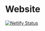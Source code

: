 # Website
[![Netlify Status](https://api.netlify.com/api/v1/badges/efbddb8d-b5f2-44ef-a65f-471c2bd62135/deploy-status)](https://app.netlify.com/sites/filiptronicek/deploys)